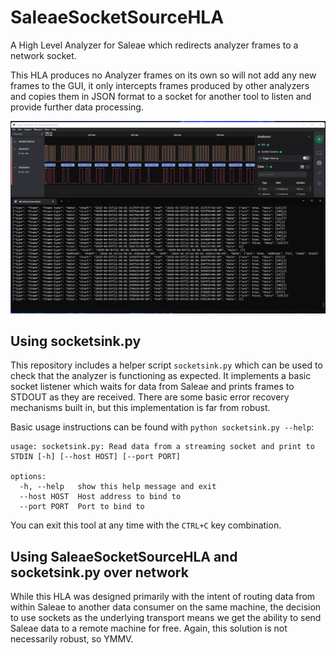 # SaleaeSocketSourceHLA

A High Level Analyzer for Saleae which redirects analyzer frames to a network socket.

This HLA produces no Analyzer frames on its own so will not add any new frames to the GUI, it
only intercepts frames produced by other analyzers and copies them in JSON format to a socket for
another tool to listen and provide further data processing.

![Screenshot of Saleae Logic 2 w/ SaleaeSocketSourceHLA and serialsink.py running in a terminal window](assets/screenshot-1.png)

## Using socketsink.py

This repository includes a helper script `socketsink.py` which can be used to check that the
analyzer is functioning as expected. It implements a basic socket listener which waits for data from
Saleae and prints frames to STDOUT as they are received. There are some basic error recovery mechanisms
built in, but this implementation is far from robust.

Basic usage instructions can be found with `python socketsink.py --help`:

```
usage: socketsink.py: Read data from a streaming socket and print to STDIN [-h] [--host HOST] [--port PORT]

options:
  -h, --help   show this help message and exit
  --host HOST  Host address to bind to
  --port PORT  Port to bind to
```

You can exit this tool at any time with the `CTRL+C` key combination.

## Using SaleaeSocketSourceHLA and socketsink.py over network

While this HLA was designed primarily with the intent of routing data from within Saleae to another
data consumer on the same machine, the decision to use sockets as the underlying transport means we
get the ability to send Saleae data to a remote machine for free. Again, this solution is not necessarily
robust, so YMMV.
